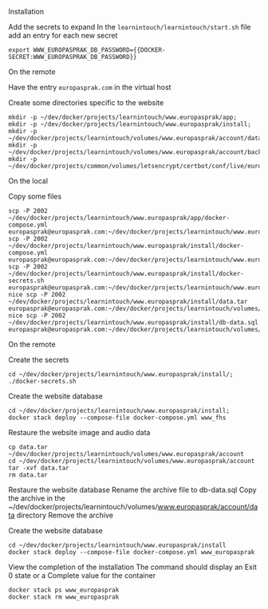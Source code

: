 Installation

Add the secrets to expand
In the `learnintouch/learnintouch/start.sh` file add an entry for each new secret
```
export WWW_EUROPASPRAK_DB_PASSWORD={{DOCKER-SECRET:WWW_EUROPASPRAK_DB_PASSWORD}}
```

On the remote

Have the entry `europasprak.com` in the virtual host

Create some directories specific to the website
```
mkdir -p ~/dev/docker/projects/learnintouch/www.europasprak/app;
mkdir -p ~/dev/docker/projects/learnintouch/www.europasprak/install;
mkdir -p ~/dev/docker/projects/learnintouch/volumes/www.europasprak/account/data/;
mkdir -p ~/dev/docker/projects/learnintouch/volumes/www.europasprak/account/backup/;
mkdir -p ~/dev/docker/projects/common/volumes/letsencrypt/certbot/conf/live/europasprak.com
```

On the local

Copy some files
```
scp -P 2002 ~/dev/docker/projects/learnintouch/www.europasprak/app/docker-compose.yml europasprak@europasprak.com:~/dev/docker/projects/learnintouch/www.europasprak/app
scp -P 2002 ~/dev/docker/projects/learnintouch/www.europasprak/install/docker-compose.yml europasprak@europasprak.com:~/dev/docker/projects/learnintouch/www.europasprak/install
scp -P 2002 ~/dev/docker/projects/learnintouch/www.europasprak/install/docker-secrets.sh europasprak@europasprak.com:~/dev/docker/projects/learnintouch/www.europasprak/install
nice scp -P 2002 ~/dev/docker/projects/learnintouch/www.europasprak/install/data.tar europasprak@europasprak.com:~/dev/docker/projects/learnintouch/volumes/www.europasprak/account
nice scp -P 2002 ~/dev/docker/projects/learnintouch/www.europasprak/install/db-data.sql europasprak@europasprak.com:~/dev/docker/projects/learnintouch/volumes/www.europasprak/account/backup/
```

On the remote

Create the secrets
```
cd ~/dev/docker/projects/learnintouch/www.europasprak/install/;
./docker-secrets.sh
```

Create the website database
```
cd ~/dev/docker/projects/learnintouch/www.europasprak/install;
docker stack deploy --compose-file docker-compose.yml www_fhs
```

Restaure the website image and audio data
```
cp data.tar ~/dev/docker/projects/learnintouch/volumes/www.europasprak/account
cd ~/dev/docker/projects/learnintouch/volumes/www.europasprak/account
tar -xvf data.tar
rm data.tar
```

Restaure the website database
Rename the archive file to db-data.sql
Copy the archive in the ~/dev/docker/projects/learnintouch/volumes/www.europasprak/account/data directory
Remove the archive

Create the website database
```
cd ~/dev/docker/projects/learnintouch/www.europasprak/install
docker stack deploy --compose-file docker-compose.yml www_europasprak
```

View the completion of the installation
The command should display an Exit 0 state or a Complete value for the container
```
docker stack ps www_europasprak
docker stack rm www_europasprak
```

